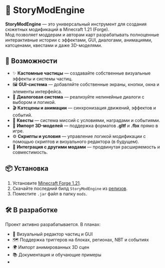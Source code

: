 # 🌌 StoryModEngine

**StoryModEngine** — это универсальный инструмент для создания сюжетных модификаций в Minecraft 1.21 (Forge).  
Мод позволяет моддерам и авторам карт разрабатывать полноценные интерактивные истории с эффектами, GUI, диалогами, анимациями, катсценами, квестами и даже 3D-моделями.

## 🚀 Возможности

- ✨ **Кастомные частицы** — создавайте собственные визуальные эффекты и системы частиц.
- 🖼️ **GUI-система** — добавляйте собственные экраны, кнопки, окна и элементы интерфейса.
- 💬 **Диалоговая система** — реализуйте нелинейные диалоги с выбором и логикой.
- 🎬 **Катсцены и анимации** — синхронизация движений, эффектов и событий.
- 📜 **Квесты** — система миссий с условиями, наградами и событиями.
- 🧩 **Импорт 3D-моделей** — поддержка форматов **.gltf** и **.fbx** прямо в игре.
- ⚙️ **Скрипты и условия** — управление логикой модификации с помощью скриптов и визуального редактора (в будущем).
- 🔗 **Интеграция с другими модами** — продвинутая расширяемость и совместимость.

## 📦 Установка

1. Установите [Minecraft Forge 1.21](https://files.minecraftforge.net/).
2. Скачайте последний билд `StoryModEngine` из [релизов](https://github.com/ВАШ-ЮЗЕРНЕЙМ/StoryModEngine/releases).
3. Поместите `.jar` файл в папку `mods`.

## 🛠️ В разработке

Проект активно разрабатывается. В планах:

- 🔧 Визуальный редактор частиц и GUI
- 🗺️ Поддержка триггеров на блоках, регионах, NBT и событиях
- 🌍 Импорт анимированных 3D сцен
- 📚 Документация и обучающие примеры
- 
